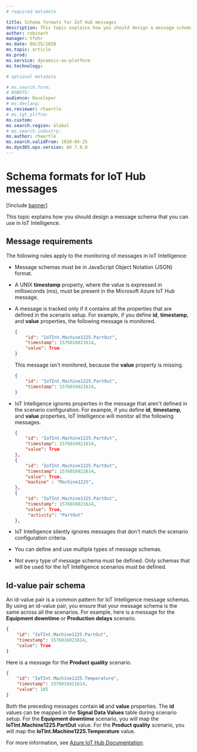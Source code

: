 ```yaml
---
# required metadata

title: Schema formats for IoT Hub messages
description: This topic explains how you should design a message schema that you can use in IoT Intelligence.
author: robinarh
manager: tfehr
ms.date: 04/25/2020
ms.topic: article
ms.prod: 
ms.service: dynamics-ax-platform
ms.technology: 

# optional metadata

# ms.search.form: 
# ROBOTS: 
audience: Developer
# ms.devlang: 
ms.reviewer: rhaertle
# ms.tgt_pltfrm: 
ms.custom:
ms.search.region: Global
# ms.search.industry: 
ms.author: rhaertle
ms.search.validFrom: 2020-04-25
ms.dyn365.ops.version: AX 7.0.0
---
```


# Schema formats for IoT Hub messages

[!include [banner](../../includes/banner.md)]

This topic explains how you should design a message schema that you can use in IoT Intelligence.

## Message requirements

The following rules apply to the monitoring of messages in IoT Intelligence:

+ Message schemas must be in JavaScript Object Notation (JSON) format.
+ A UNIX **timestamp** property, where the value is expressed in milliseconds (ms), must be present in the Microsoft Azure IoT Hub message.
+ A message is tracked only if it contains all the properties that are defined in the scenario setup. For example, if you define **id**, **timestamp**, and **value** properties, the following message is monitored.

    ```json
    {
        "id": "IoTInt.Machine1225.PartOut",
        "timestamp": 1576016821614,
        "value": True
    }
    ```

    This message isn't monitored, because the **value** property is missing.

    ```json
    {
        "id": "IoTInt.Machine1225.PartOut",
        "timestamp": 1576016821614,
    }
    ```

+ IoT Intelligence ignores properties in the message that aren't defined in the scenario configuration. For example, if you define **id**, **timestamp**, and **value** properties, IoT Intelligence will monitor all the following messages.

    ```json
    {
        "id": "IoTInt.Machine1225.PartOut",
        "timestamp": 1576016821614,
        "value": True
    },
    {
        "id": "IoTInt.Machine1225.PartOut",
        "timestamp": 1576016821614,
        "value": True,
        "machine" : "Machine1225",
    },
    {
        "id": "IoTInt.Machine1225.PartOut",
        "timestamp": 1576016821614,
        "value": True,
         "activity": "PartOut"
    },
    ```

+ IoT Intelligence silently ignores messages that don't match the scenario configuration criteria.
+ You can define and use multiple types of message schemas.
+ Not every type of message schema must be defined. Only schemas that will be used for the IoT Intelligence scenarios must be defined.

## Id-value pair schema

An id-value pair is a common pattern for IoT Intelligence message schemas. By using an id-value pair, you ensure that your message schema is the same across all the scenarios. For example, here is a message for the **Equipment downtime** or **Production delays** scenario.

```json
{
    "id": "IoTInt.Machine1225.PartOut",
    "timestamp": 1576016821614,
    "value": True
}
```

Here is a message for the **Product quality** scenario.

```json
{
    "id": "IoTInt.Machine1225.Temperature",
    "timestamp": 1576016821614,
    "value": 105
}
```

Both the preceding messages contain **id** and **value** properties. The **id** values can be mapped in the **Signal Data Values** table during scenario setup. For the **Equipment downtime** scenario, you will map the **IoTInt.Machine1225.PartOut** value. For the **Product quality** scenario, you will map the **IoTInt.Machine1225.Temperature** value.

For more information, see [Azure IoT Hub Documentation](https://docs.microsoft.com/azure/iot-hub/).
